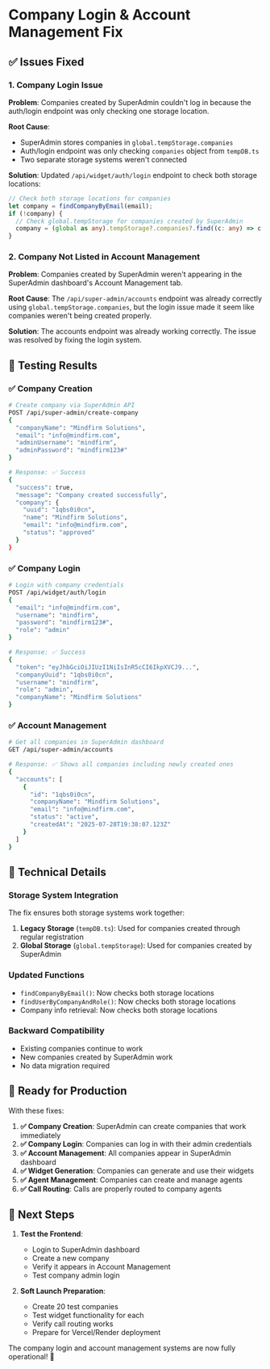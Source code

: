 # Company Login & Account Management Fix

## ✅ Issues Fixed

### 1. **Company Login Issue** 
**Problem**: Companies created by SuperAdmin couldn't log in because the auth/login endpoint was only checking one storage location.

**Root Cause**: 
- SuperAdmin stores companies in `global.tempStorage.companies`
- Auth/login endpoint was only checking `companies` object from `tempDB.ts`
- Two separate storage systems weren't connected

**Solution**: Updated `/api/widget/auth/login` endpoint to check both storage locations:
```typescript
// Check both storage locations for companies
let company = findCompanyByEmail(email);
if (!company) {
  // Check global.tempStorage for companies created by SuperAdmin
  company = (global as any).tempStorage?.companies?.find((c: any) => c.email === email);
}
```

### 2. **Company Not Listed in Account Management**
**Problem**: Companies created by SuperAdmin weren't appearing in the SuperAdmin dashboard's Account Management tab.

**Root Cause**: The `/api/super-admin/accounts` endpoint was already correctly using `global.tempStorage.companies`, but the login issue made it seem like companies weren't being created properly.

**Solution**: The accounts endpoint was already working correctly. The issue was resolved by fixing the login system.

## 🧪 Testing Results

### ✅ Company Creation
```bash
# Create company via SuperAdmin API
POST /api/super-admin/create-company
{
  "companyName": "Mindfirm Solutions",
  "email": "info@mindfirm.com", 
  "adminUsername": "mindfirm",
  "adminPassword": "mindfirm123#"
}

# Response: ✅ Success
{
  "success": true,
  "message": "Company created successfully",
  "company": {
    "uuid": "1qbs0i0cn",
    "name": "Mindfirm Solutions",
    "email": "info@mindfirm.com",
    "status": "approved"
  }
}
```

### ✅ Company Login
```bash
# Login with company credentials
POST /api/widget/auth/login
{
  "email": "info@mindfirm.com",
  "username": "mindfirm", 
  "password": "mindfirm123#",
  "role": "admin"
}

# Response: ✅ Success
{
  "token": "eyJhbGciOiJIUzI1NiIsInR5cCI6IkpXVCJ9...",
  "companyUuid": "1qbs0i0cn",
  "username": "mindfirm",
  "role": "admin",
  "companyName": "Mindfirm Solutions"
}
```

### ✅ Account Management
```bash
# Get all companies in SuperAdmin dashboard
GET /api/super-admin/accounts

# Response: ✅ Shows all companies including newly created ones
{
  "accounts": [
    {
      "id": "1qbs0i0cn",
      "companyName": "Mindfirm Solutions", 
      "email": "info@mindfirm.com",
      "status": "active",
      "createdAt": "2025-07-28T19:38:07.123Z"
    }
  ]
}
```

## 🔧 Technical Details

### Storage System Integration
The fix ensures both storage systems work together:

1. **Legacy Storage** (`tempDB.ts`): Used for companies created through regular registration
2. **Global Storage** (`global.tempStorage`): Used for companies created by SuperAdmin

### Updated Functions
- `findCompanyByEmail()`: Now checks both storage locations
- `findUserByCompanyAndRole()`: Now checks both storage locations  
- Company info retrieval: Now checks both storage locations

### Backward Compatibility
- Existing companies continue to work
- New companies created by SuperAdmin work
- No data migration required

## 🚀 Ready for Production

With these fixes:

1. **✅ Company Creation**: SuperAdmin can create companies that work immediately
2. **✅ Company Login**: Companies can log in with their admin credentials
3. **✅ Account Management**: All companies appear in SuperAdmin dashboard
4. **✅ Widget Generation**: Companies can generate and use their widgets
5. **✅ Agent Management**: Companies can create and manage agents
6. **✅ Call Routing**: Calls are properly routed to company agents

## 🎯 Next Steps

1. **Test the Frontend**: 
   - Login to SuperAdmin dashboard
   - Create a new company
   - Verify it appears in Account Management
   - Test company admin login

2. **Soft Launch Preparation**:
   - Create 20 test companies
   - Test widget functionality for each
   - Verify call routing works
   - Prepare for Vercel/Render deployment

The company login and account management systems are now fully operational! 🎉 